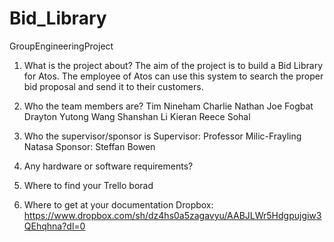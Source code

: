 # Bid_Library
GroupEngineeringProject

1. What is the project about?
The aim of the project is to build a Bid Library for Atos. The employee of Atos can use this system to search the proper bid proposal and send it to their customers. 

2. Who the team members are?
Tim Nineham
Charlie Nathan
Joe Fogbat Drayton
Yutong Wang
Shanshan Li
Kieran Reece Sohal

3. Who the supervisor/sponsor is
Supervisor: Professor Milic-Frayling Natasa
Sponsor: Steffan Bowen

4. Any hardware or software requirements?

5. Where to find your Trello borad

6. Where to get at your documentation
Dropbox:
https://www.dropbox.com/sh/dz4hs0a5zagavyu/AABJLWr5Hdgpujgiw3QEhqhna?dl=0 